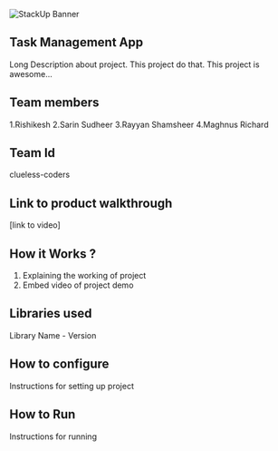 ![StackUp Banner]([https://tinkerhub.frappe.cloud/files/stackup%20banner.jpeg])
## Task Management App
Long Description about project. This project do that. This project is awesome...
## Team members
1.Rishikesh [](https://github.com/rishi1218) 
2.Sarin Sudheer [](https://github.com/SARINSUDHEER)
3.Rayyan Shamsheer [](https://github.com/rayyanpsh)
4.Maghnus Richard [](https://github.com/MaghnusRichard)
## Team Id
clueless-coders
## Link to product walkthrough
[link to video]
## How it Works ?
1. Explaining the working of project
2. Embed video of project demo
## Libraries used
Library Name - Version
## How to configure
Instructions for setting up project
## How to Run
Instructions for running
